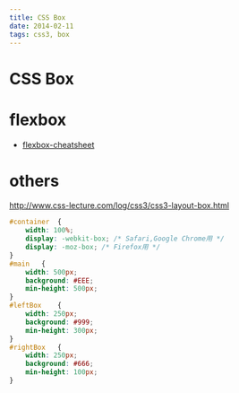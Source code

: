 ```yaml
---
title: CSS Box
date: 2014-02-11
tags: css3, box
---
```


CSS Box
================


# flexbox

+ [flexbox-cheatsheet](http://jonibologna.com/flexbox-cheatsheet/)

# others

<http://www.css-lecture.com/log/css3/css3-layout-box.html>

```css
#container  {
    width: 100%;
    display: -webkit-box; /* Safari,Google Chrome用 */
    display: -moz-box; /* Firefox用 */
}
#main   {
    width: 500px;
    background: #EEE;
    min-height: 500px;
}
#leftBox    {
    width: 250px;
    background: #999;
    min-height: 300px;
}
#rightBox   {
    width: 250px;
    background: #666;
    min-height: 100px;
}
```
